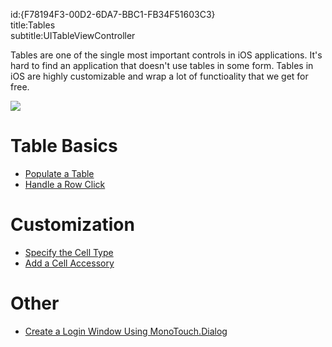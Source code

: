 id:{F78194F3-00D2-6DA7-BBC1-FB34F51603C3}  
title:Tables  
subtitle:UITableViewController  

Tables are one of the single most important controls in iOS applications.
It's hard to find an application that doesn't use tables in some form. Tables in
iOS are highly customizable and wrap a lot of functioality that we get for
free.

 [ ![](Images/image1.png)](Images/image1.png)

 <a name="Table_Basics" class="injected"></a>


# Table Basics

-   [Populate a Table](/recipes/ios/content_controls/tables/populate_a_table) 
-   [Handle a Row Click](/recipes/ios/content_controls/tables/handle_a_row_click) 


 <a name="Customization" class="injected"></a>


# Customization

-   [Specify the Cell Type](/recipes/ios/content_controls/tables/specify_the_cell_type) 
-   [Add a Cell Accessory](/recipes/ios/content_controls/tables/add_a_cell_accessory) 


 <a name="Other" class="injected"></a>


# Other

-   [Create a Login Window Using MonoTouch.Dialog](/recipes/ios/content_controls/tables/create_a_login_window_using_monotouch.dialog)